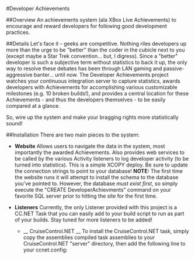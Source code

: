 #Developer Achievements

##Overview
An achievements system (ala XBox Live Achievements) to encourage and reward developers for following good development practices.

##Details
Let's face it - geeks are competitive.  Nothing riles developers up more than the urge to be "better" than the coder in the cubicle next to you (except maybe a Star Trek convention... but, I digress).  Since a "better" developer is such a subjective term without statistics to back it up, the only way to resolve these debates has been through LAN gaming and passive-aggressive banter... until now. The Developer Achievements project watches your continuous integration server to capture statistics, awards developers with Achievements for accomplishing various customizable milestones (e.g. 10 broken builds!), and provides a central location for these Achievements - and thus the developers themselves - to be easily compared at a glance. 

So, wire up the system and make your bragging rights more statistically sound!


##Installation
There are two main pieces to the system:

*  __Website__
	Allows users to navigate the data in the system, most importantly the awarded Achievements. Also provides web services to be called by the various Activity listeners to log developer activity (to be turned into statistics).
	This is a simple XCOPY deploy.  Be sure to update the connection strings to point to your database!
	**NOTE:** The first time the website runs it will attempt to install the schema to the database you've pointed to.  However, the database *must exist first*, so simply execute the "CREATE DeveloperAchievments" command on your favorite SQL server prior to hitting the site for the first time.

*  __Listeners__
	Currently, the only Listener provided with this project is a CC.NET Task that you can easily add to your build script to run as part of your builds.  Stay tuned for more listeners to be added!
	
	*  __ CruiseControl.NET __
		To install the CruiseControl.NET task, simply copy the assemblies compiled task assemblies to your CruiseControl.NET "server" directory, then add the following line to your ccnet.config:
		<publishers>
			<DeveloperAchievementsPlugin ActivityServiceUrl="http://[PATH TO ACHIEVEMENTS WEBSITE]/services/developeractivityservice.svc" />
